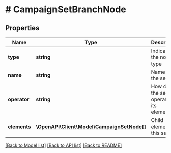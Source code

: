 # # CampaignSetBranchNode

## Properties

Name | Type | Description | Notes
------------ | ------------- | ------------- | -------------
**type** | **string** | Indicates the node type | 
**name** | **string** | Name of the set | 
**operator** | **string** | How does the set operates on its elements | 
**elements** | [**\OpenAPI\Client\Model\CampaignSetNode[]**](CampaignSetNode.md) | Child elements of this set | 

[[Back to Model list]](../../README.md#documentation-for-models) [[Back to API list]](../../README.md#documentation-for-api-endpoints) [[Back to README]](../../README.md)


